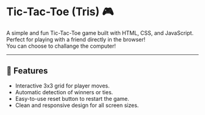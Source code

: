 # Tic-Tac-Toe (Tris) 🎮  

A simple and fun Tic-Tac-Toe game built with HTML, CSS, and JavaScript.
Perfect for playing with a friend directly in the browser!  
You can choose to challange the computer!

---

## 🎯 Features  
- Interactive 3x3 grid for player moves.  
- Automatic detection of winners or ties.  
- Easy-to-use reset button to restart the game.  
- Clean and responsive design for all screen sizes.  
 
